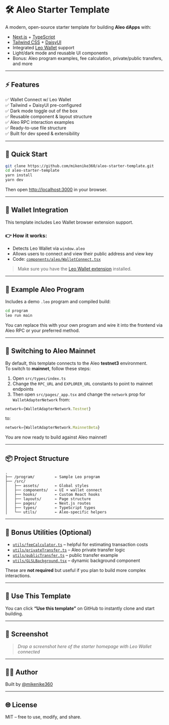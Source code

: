
# 🛠️ Aleo Starter Template

A modern, open-source starter template for building **Aleo dApps** with:

- [Next.js](https://nextjs.org/) + [TypeScript](https://www.typescriptlang.org/)
- [Tailwind CSS](https://tailwindcss.com/) + [DaisyUI](https://daisyui.com/)
- Integrated [Leo Wallet](https://www.aleo.org/post/leo-wallet) support
- Light/dark mode and reusable UI components
- Bonus: Aleo program examples, fee calculation, private/public transfers, and more

---

## ⚡ Features

✅ Wallet Connect w/ Leo Wallet  
✅ Tailwind + DaisyUI pre-configured  
✅ Dark mode toggle out of the box  
✅ Reusable component & layout structure  
✅ Aleo RPC interaction examples  
✅ Ready-to-use file structure  
✅ Built for dev speed & extensibility

---

## 🚀 Quick Start

```bash
git clone https://github.com/mikenike360/aleo-starter-template.git
cd aleo-starter-template
yarn install
yarn dev
```

Then open [http://localhost:3000](http://localhost:3000) in your browser.

---

## 🔐 Wallet Integration

This template includes Leo Wallet browser extension support.

### 👉 How it works:
- Detects Leo Wallet via `window.aleo`
- Allows users to connect and view their public address and view key
- Code: [`components/aleo/WalletConnect.tsx`](./src/components/aleo/WalletConnect.tsx)

> Make sure you have the [Leo Wallet extension](https://www.aleo.org/post/leo-wallet) installed.

---

## 🧩 Example Aleo Program

Includes a demo `.leo` program and compiled build:

```bash
cd program
leo run main
```

You can replace this with your own program and wire it into the frontend via Aleo RPC or your preferred method.

---

## 🔄 Switching to Aleo Mainnet

By default, this template connects to the Aleo **testnet3** environment.  
To switch to **mainnet**, follow these steps:

1. Open `src/types/index.ts`
2. Change the `RPC_URL` and `EXPLORER_URL` constants to point to mainnet endpoints
3. Then open `src/pages/_app.tsx` and change the `network` prop for `WalletAdapterNetwork` from:
```ts
network={WalletAdapterNetwork.Testnet}
```
to:
```ts
network={WalletAdapterNetwork.MainnetBeta}
```

You are now ready to build against Aleo mainnet!

---

## 📦 Project Structure

```
.
├── /program/         ← Sample Leo program
├── /src/
│   ├── assets/       ← Global styles
│   ├── components/   ← UI + wallet connect
│   ├── hooks/        ← Custom React hooks
│   ├── layouts/      ← Page structure
│   ├── pages/        ← Next.js routes
│   ├── types/        ← TypeScript types
│   └── utils/        ← Aleo-specific helpers
```

---

## 🧠 Bonus Utilities (Optional)

- [`utils/feeCalculator.ts`](./src/utils/feeCalculator.ts) – helpful for estimating transaction costs
- [`utils/privateTransfer.ts`](./src/utils/privateTransfer.ts) – Aleo private transfer logic
- [`utils/publicTransfer.ts`](./src/utils/publicTransfer.ts) – public transfer example
- [`utils/GLSLBackground.tsx`](./src/utils/GLSLBackground.tsx) – dynamic background component

These are **not required** but useful if you plan to build more complex interactions.

---

## 🤝 Use This Template

You can click **“Use this template”** on GitHub to instantly clone and start building.

---

## 📸 Screenshot

> _Drop a screenshot here of the starter homepage with Leo Wallet connected_

---

## 🧑‍💻 Author

Built by [@mikenike360](https://github.com/mikenike360)

---

## 🌐 License

MIT – free to use, modify, and share.
